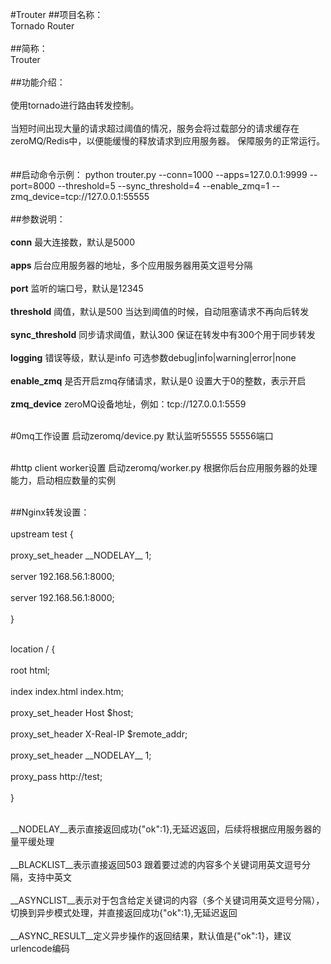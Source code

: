 #Trouter
##项目名称：<br />
Tornado Router<br /><br />
##简称：<br />
Trouter<br /><br />
##功能介绍：<br /><br />
使用tornado进行路由转发控制。<br /><br />
当短时间出现大量的请求超过阈值的情况，服务会将过载部分的请求缓存在zeroMQ/Redis中，以便能缓慢的释放请求到应用服务器。
保障服务的正常运行。<br />
<br /><br />
##启动命令示例：
python trouter.py --conn=1000 --apps=127.0.0.1:9999 --port=8000 --threshold=5 --sync_threshold=4  --enable_zmq=1 --zmq_device=tcp://127.0.0.1:55555
<br /><br />
##参数说明：<br /><br />
__conn__ 最大连接数，默认是5000<br /><br />
__apps__ 后台应用服务器的地址，多个应用服务器用英文逗号分隔<br /><br />
__port__ 监听的端口号，默认是12345<br /><br />
__threshold__ 阈值，默认是500 当达到阈值的时候，自动阻塞请求不再向后转发<br /><br />
__sync_threshold__ 同步请求阈值，默认300 保证在转发中有300个用于同步转发<br /><br />
__logging__ 错误等级，默认是info 可选参数debug|info|warning|error|none<br /><br />
__enable_zmq__ 是否开启zmq存储请求，默认是0 设置大于0的整数，表示开启<br /><br />
__zmq_device__ zeroMQ设备地址，例如：tcp://127.0.0.1:5559<br /><br />

#0mq工作设置
启动zeromq/device.py 默认监听55555 55556端口<br /><br />

#http client worker设置
启动zeromq/worker.py 根据你后台应用服务器的处理能力，启动相应数量的实例<br /><br />

##Nginx转发设置：
<br /><br />
upstream test {<br /><br />
    proxy_set_header \_\_NODELAY\_\_  1;<br /><br />
    server 192.168.56.1:8000;<br /><br />
    server 192.168.56.1:8000;<br /><br />
}<br /><br />

location / {<br /><br />
    root   html;<br /><br />
    index  index.html index.htm;<br /><br />
    proxy_set_header Host $host;<br /><br />
    proxy_set_header X-Real-IP  $remote_addr;<br /><br />
    proxy_set_header \_\_NODELAY\_\_  1;<br /><br />
    proxy_pass http://test;<br /><br />
}
<br /><br />

\_\_NODELAY\_\_表示直接返回成功{"ok":1},无延迟返回，后续将根据应用服务器的量平缓处理<br /><br />
\_\_BLACKLIST\_\_表示直接返回503 跟着要过滤的内容多个关键词用英文逗号分隔，支持中英文<br /><br />
\_\_ASYNCLIST\_\_表示对于包含给定关键词的内容（多个关键词用英文逗号分隔），切换到异步模式处理，并直接返回成功{"ok":1},无延迟返回<br /><br />
\_\_ASYNC_RESULT\_\_定义异步操作的返回结果，默认值是{"ok":1}，建议urlencode编码